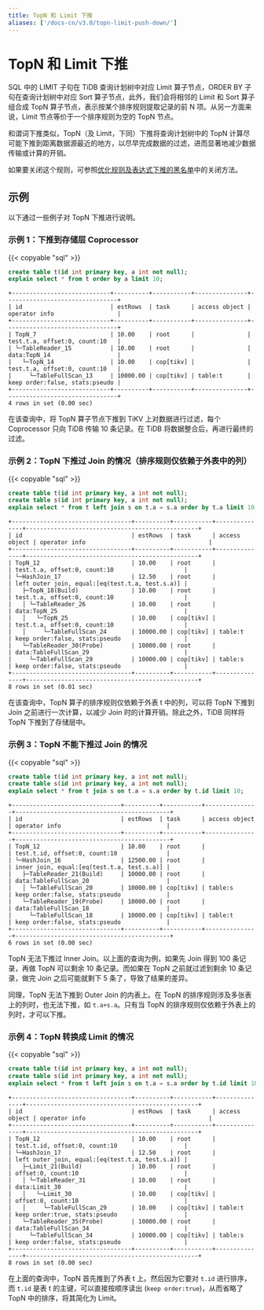 ```yaml
---
title: TopN 和 Limit 下推
aliases: ['/docs-cn/v3.0/topn-limit-push-down/']
---
```


# TopN 和 Limit 下推

SQL 中的 LIMIT 子句在 TiDB 查询计划树中对应 Limit 算子节点，ORDER BY 子句在查询计划树中对应 Sort 算子节点，此外，我们会将相邻的 Limit 和 Sort 算子组合成 TopN 算子节点，表示按某个排序规则提取记录的前 N 项。从另一方面来说，Limit 节点等价于一个排序规则为空的 TopN 节点。

和谓词下推类似，TopN（及 Limit，下同）下推将查询计划树中的 TopN 计算尽可能下推到距离数据源最近的地方，以尽早完成数据的过滤，进而显著地减少数据传输或计算的开销。

如果要关闭这个规则，可参照[优化规则及表达式下推的黑名单](/blacklist-control-plan.md)中的关闭方法。

## 示例

以下通过一些例子对 TopN 下推进行说明。

### 示例 1：下推到存储层 Coprocessor

{{< copyable "sql" >}}

```sql
create table t(id int primary key, a int not null);
explain select * from t order by a limit 10;
```

```
+----------------------------+----------+-----------+---------------+--------------------------------+
| id                         | estRows  | task      | access object | operator info                  |
+----------------------------+----------+-----------+---------------+--------------------------------+
| TopN_7                     | 10.00    | root      |               | test.t.a, offset:0, count:10   |
| └─TableReader_15           | 10.00    | root      |               | data:TopN_14                   |
|   └─TopN_14                | 10.00    | cop[tikv] |               | test.t.a, offset:0, count:10   |
|     └─TableFullScan_13     | 10000.00 | cop[tikv] | table:t       | keep order:false, stats:pseudo |
+----------------------------+----------+-----------+---------------+--------------------------------+
4 rows in set (0.00 sec)
```

在该查询中，将 TopN 算子节点下推到 TiKV 上对数据进行过滤，每个 Coprocessor 只向 TiDB 传输 10 条记录。在 TiDB 将数据整合后，再进行最终的过滤。

### 示例 2：TopN 下推过 Join 的情况（排序规则仅依赖于外表中的列）

{{< copyable "sql" >}}

```sql
create table t(id int primary key, a int not null);
create table s(id int primary key, a int not null);
explain select * from t left join s on t.a = s.a order by t.a limit 10;
```

```
+----------------------------------+----------+-----------+---------------+-------------------------------------------------+
| id                               | estRows  | task      | access object | operator info                                   |
+----------------------------------+----------+-----------+---------------+-------------------------------------------------+
| TopN_12                          | 10.00    | root      |               | test.t.a, offset:0, count:10                    |
| └─HashJoin_17                    | 12.50    | root      |               | left outer join, equal:[eq(test.t.a, test.s.a)] |
|   ├─TopN_18(Build)               | 10.00    | root      |               | test.t.a, offset:0, count:10                    |
|   │ └─TableReader_26             | 10.00    | root      |               | data:TopN_25                                    |
|   │   └─TopN_25                  | 10.00    | cop[tikv] |               | test.t.a, offset:0, count:10                    |
|   │     └─TableFullScan_24       | 10000.00 | cop[tikv] | table:t       | keep order:false, stats:pseudo                  |
|   └─TableReader_30(Probe)        | 10000.00 | root      |               | data:TableFullScan_29                           |
|     └─TableFullScan_29           | 10000.00 | cop[tikv] | table:s       | keep order:false, stats:pseudo                  |
+----------------------------------+----------+-----------+---------------+-------------------------------------------------+
8 rows in set (0.01 sec)
```

在该查询中，TopN 算子的排序规则仅依赖于外表 t 中的列，可以将 TopN 下推到 Join 之前进行一次计算，以减少 Join 时的计算开销。除此之外，TiDB 同样将 TopN 下推到了存储层中。

### 示例 3：TopN 不能下推过 Join 的情况

{{< copyable "sql" >}}

```sql
create table t(id int primary key, a int not null);
create table s(id int primary key, a int not null);
explain select * from t join s on t.a = s.a order by t.id limit 10;
```

```
+-------------------------------+----------+-----------+---------------+--------------------------------------------+
| id                            | estRows  | task      | access object | operator info                              |
+-------------------------------+----------+-----------+---------------+--------------------------------------------+
| TopN_12                       | 10.00    | root      |               | test.t.id, offset:0, count:10              |
| └─HashJoin_16                 | 12500.00 | root      |               | inner join, equal:[eq(test.t.a, test.s.a)] |
|   ├─TableReader_21(Build)     | 10000.00 | root      |               | data:TableFullScan_20                      |
|   │ └─TableFullScan_20        | 10000.00 | cop[tikv] | table:s       | keep order:false, stats:pseudo             |
|   └─TableReader_19(Probe)     | 10000.00 | root      |               | data:TableFullScan_18                      |
|     └─TableFullScan_18        | 10000.00 | cop[tikv] | table:t       | keep order:false, stats:pseudo             |
+-------------------------------+----------+-----------+---------------+--------------------------------------------+
6 rows in set (0.00 sec)
```

TopN 无法下推过 Inner Join。以上面的查询为例，如果先 Join 得到 100 条记录，再做 TopN 可以剩余 10 条记录。而如果在 TopN 之前就过滤到剩余 10 条记录，做完 Join 之后可能就剩下 5 条了，导致了结果的差异。

同理，TopN 无法下推到 Outer Join 的内表上。在 TopN 的排序规则涉及多张表上的列时，也无法下推，如 `t.a+s.a`。只有当 TopN 的排序规则仅依赖于外表上的列时，才可以下推。

### 示例 4：TopN 转换成 Limit 的情况

{{< copyable "sql" >}}

```sql
create table t(id int primary key, a int not null);
create table s(id int primary key, a int not null);
explain select * from t left join s on t.a = s.a order by t.id limit 10;
```

```
+----------------------------------+----------+-----------+---------------+-------------------------------------------------+
| id                               | estRows  | task      | access object | operator info                                   |
+----------------------------------+----------+-----------+---------------+-------------------------------------------------+
| TopN_12                          | 10.00    | root      |               | test.t.id, offset:0, count:10                   |
| └─HashJoin_17                    | 12.50    | root      |               | left outer join, equal:[eq(test.t.a, test.s.a)] |
|   ├─Limit_21(Build)              | 10.00    | root      |               | offset:0, count:10                              |
|   │ └─TableReader_31             | 10.00    | root      |               | data:Limit_30                                   |
|   │   └─Limit_30                 | 10.00    | cop[tikv] |               | offset:0, count:10                              |
|   │     └─TableFullScan_29       | 10.00    | cop[tikv] | table:t       | keep order:true, stats:pseudo                   |
|   └─TableReader_35(Probe)        | 10000.00 | root      |               | data:TableFullScan_34                           |
|     └─TableFullScan_34           | 10000.00 | cop[tikv] | table:s       | keep order:false, stats:pseudo                  |
+----------------------------------+----------+-----------+---------------+-------------------------------------------------+
8 rows in set (0.00 sec)

```

在上面的查询中，TopN 首先推到了外表 t 上。然后因为它要对 `t.id` 进行排序，而 `t.id` 是表 t 的主键，可以直接按顺序读出 (`keep order:true`)，从而省略了 TopN 中的排序，将其简化为 Limit。
